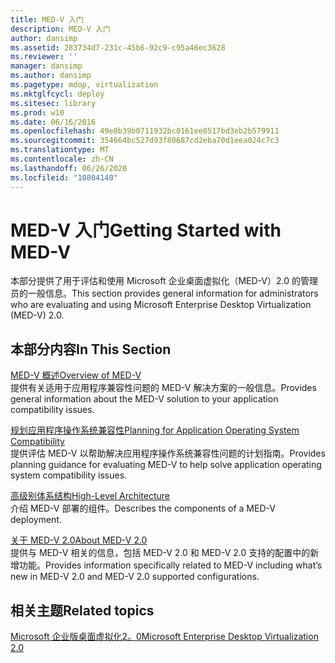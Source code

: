 ```yaml
---
title: MED-V 入门
description: MED-V 入门
author: dansimp
ms.assetid: 283734d7-231c-45b6-92c9-c95a46ec3628
ms.reviewer: ''
manager: dansimp
ms.author: dansimp
ms.pagetype: mdop, virtualization
ms.mktglfcycl: deploy
ms.sitesec: library
ms.prod: w10
ms.date: 06/16/2016
ms.openlocfilehash: 49e8b39b0711932bc0161ee8517bd3eb2b579911
ms.sourcegitcommit: 354664bc527d93f80687cd2eba70d1eea024c7c3
ms.translationtype: MT
ms.contentlocale: zh-CN
ms.lasthandoff: 06/26/2020
ms.locfileid: "10804140"
---
```

# <span data-ttu-id="1716d-103">MED-V 入门</span><span class="sxs-lookup"><span data-stu-id="1716d-103">Getting Started with MED-V</span></span>


<span data-ttu-id="1716d-104">本部分提供了用于评估和使用 Microsoft 企业桌面虚拟化（MED-V）2.0 的管理员的一般信息。</span><span class="sxs-lookup"><span data-stu-id="1716d-104">This section provides general information for administrators who are evaluating and using Microsoft Enterprise Desktop Virtualization (MED-V) 2.0.</span></span>

## <span data-ttu-id="1716d-105">本部分内容</span><span class="sxs-lookup"><span data-stu-id="1716d-105">In This Section</span></span>


<a href="" id="overview-of-med-v"></a>[<span data-ttu-id="1716d-106">MED-V 概述</span><span class="sxs-lookup"><span data-stu-id="1716d-106">Overview of MED-V</span></span>](overview-of-med-vmedv2.md)  
<span data-ttu-id="1716d-107">提供有关适用于应用程序兼容性问题的 MED-V 解决方案的一般信息。</span><span class="sxs-lookup"><span data-stu-id="1716d-107">Provides general information about the MED-V solution to your application compatibility issues.</span></span>

<a href="" id="planning-for-application-operating-system-compatibility"></a>[<span data-ttu-id="1716d-108">规划应用程序操作系统兼容性</span><span class="sxs-lookup"><span data-stu-id="1716d-108">Planning for Application Operating System Compatibility</span></span>](planning-for-application-operating-system-compatibility.md)  
<span data-ttu-id="1716d-109">提供评估 MED-V 以帮助解决应用程序操作系统兼容性问题的计划指南。</span><span class="sxs-lookup"><span data-stu-id="1716d-109">Provides planning guidance for evaluating MED-V to help solve application operating system compatibility issues.</span></span>

<a href="" id="high-level-architecture"></a>[<span data-ttu-id="1716d-110">高级别体系结构</span><span class="sxs-lookup"><span data-stu-id="1716d-110">High-Level Architecture</span></span>](high-level-architecturemedv2.md)  
<span data-ttu-id="1716d-111">介绍 MED-V 部署的组件。</span><span class="sxs-lookup"><span data-stu-id="1716d-111">Describes the components of a MED-V deployment.</span></span>

<a href="" id="about-med-v-2-0"></a>[<span data-ttu-id="1716d-112">关于 MED-V 2.0</span><span class="sxs-lookup"><span data-stu-id="1716d-112">About MED-V 2.0</span></span>](about-med-v-20.md)  
<span data-ttu-id="1716d-113">提供与 MED-V 相关的信息，包括 MED-V 2.0 和 MED-V 2.0 支持的配置中的新增功能。</span><span class="sxs-lookup"><span data-stu-id="1716d-113">Provides information specifically related to MED-V including what’s new in MED-V 2.0 and MED-V 2.0 supported configurations.</span></span>

## <span data-ttu-id="1716d-114">相关主题</span><span class="sxs-lookup"><span data-stu-id="1716d-114">Related topics</span></span>


[<span data-ttu-id="1716d-115">Microsoft 企业版桌面虚拟化2。0</span><span class="sxs-lookup"><span data-stu-id="1716d-115">Microsoft Enterprise Desktop Virtualization 2.0</span></span>](index.md)

 

 





